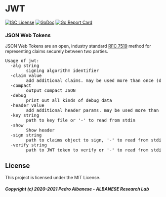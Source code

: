 # JWT
[![ISC License](http://img.shields.io/badge/license-ISC-blue.svg)](https://github.com/pedroalbanese/jwt/blob/master/LICENSE.md) 
[![GoDoc](https://godoc.org/github.com/pedroalbanese/jwt?status.png)](http://godoc.org/github.com/pedroalbanese/jwt)
[![Go Report Card](https://goreportcard.com/badge/github.com/pedroalbanese/jwt)](https://goreportcard.com/report/github.com/pedroalbanese/jwt)
### JSON Web Tokens
JSON Web Tokens are an open, industry standard [RFC 7519](https://datatracker.ietf.org/doc/html/rfc7519) method for representing claims securely between two parties.
<pre>Usage of jwt:
  -alg string
        signing algorithm identifier
  -claim value
        add additional claims. may be used more than once (default {})
  -compact
        output compact JSON
  -debug
        print out all kinds of debug data
  -header value
        add additional header params. may be used more than once (default {})
  -key string
        path to key file or '-' to read from stdin
  -show
        Show header
  -sign string
        path to claims object to sign, '-' to read from stdin
  -verify string
        path to JWT token to verify or '-' to read from stdin</pre>
        
## License

This project is licensed under the MIT License.

##### Copyright (c) 2020-2021 Pedro Albanese - ALBANESE Research Lab
